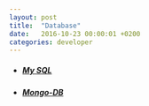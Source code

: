 ```yaml
---
layout: post
title:  "Database"
date:   2016-10-23 00:00:01 +0200
categories: developer
---
```

* ##### [My SQL][link-mysql]

* ##### [Mongo-DB][link-mongodb]

[link-mysql]: https://www.mysql.it/
[link-mongodb]: https://www.mongodb.com/it
